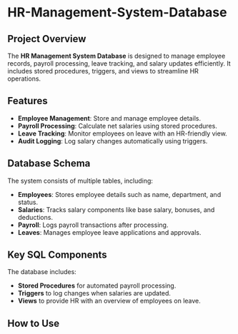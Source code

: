 # HR-Management-System-Database

## Project Overview
The **HR Management System Database** is designed to manage employee records, payroll processing, leave tracking, and salary updates efficiently. It includes stored procedures, triggers, and views to streamline HR operations.

## Features
-  **Employee Management**: Store and manage employee details.
-  **Payroll Processing**: Calculate net salaries using stored procedures.
-  **Leave Tracking**: Monitor employees on leave with an HR-friendly view.
-  **Audit Logging**: Log salary changes automatically using triggers.

## Database Schema
The system consists of multiple tables, including:
- **Employees**: Stores employee details such as name, department, and status.
- **Salaries**: Tracks salary components like base salary, bonuses, and deductions.
- **Payroll**: Logs payroll transactions after processing.
- **Leaves**: Manages employee leave applications and approvals.

## Key SQL Components
The database includes:
- **Stored Procedures** for automated payroll processing.
- **Triggers** to log changes when salaries are updated.
- **Views** to provide HR with an overview of employees on leave.

## How to Use
